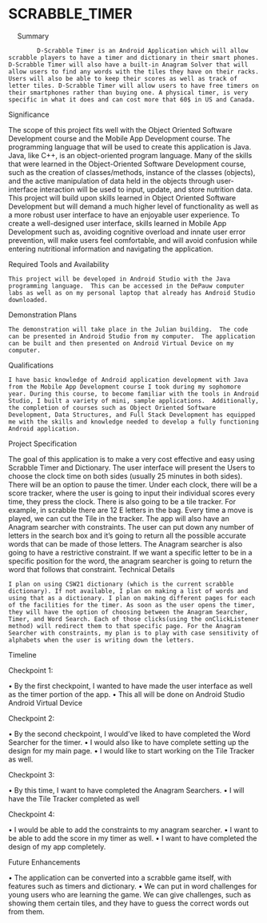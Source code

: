 # SCRABBLE_TIMER


 
Summary

            D-Scrabble Timer is an Android Application which will allow scrabble players to have a timer and dictionary in their smart phones. D-Scrabble Timer will also have a built-in Anagram Solver that will allow users to find any words with the tiles they have on their racks. Users will also be able to keep their scores as well as track of letter tiles. D-Scrabble Timer will allow users to have free timers on their smartphones rather than buying one. A physical timer, is very specific in what it does and can cost more that 60$ in US and Canada. 
Significance

The scope of this project fits well with the Object Oriented Software Development course and the Mobile App Development course.  The programming language that will be used to create this application is Java. Java, like C++, is an object-oriented program language.  Many of the skills that were learned in the Object-Oriented Software Development course, such as the creation of classes/methods, instance of the classes (objects), and the active manipulation of data held in the objects through user-interface interaction will be used to input, update, and store nutrition data.  This project will build upon skills learned in Object Oriented Software Development but will demand a much higher level of functionality as well as a more robust user interface to have an enjoyable user experience.  To create a well-designed user interface, skills learned in Mobile App Development  such as, avoiding cognitive overload and innate user error prevention, will make users feel comfortable, and will avoid confusion while entering nutritional information and navigating the application. 



Required Tools and Availability

	This project will be developed in Android Studio with the Java programming language.  This can be accessed in the DePauw computer labs as well as on my personal laptop that already has Android Studio downloaded.

Demonstration Plans

	The demonstration will take place in the Julian building.  The code can be presented in Android Studio from my computer.  The application can be built and then presented on Android Virtual Device on my computer.

Qualifications	

	I have basic knowledge of Android application development with Java from the Mobile App Development course I took during my sophomore year. During this course, to become familiar with the tools in Android Studio, I built a variety of mini, sample applications.  Additionally, the completion of courses such as Object Oriented Software Development, Data Structures, and Full Stack Development has equipped me with the skills and knowledge needed to develop a fully functioning Android application.

Project Specification	

The goal of this application is to make a very cost effective and easy using Scrabble Timer and Dictionary.  The user interface will present the Users to choose the clock time on both sides (usually 25 minutes in both sides). There will be an option to pause the timer. Under each clock, there will be a score tracker, where the user is going to input their individual scores every time, they press the clock. There is also going to be a tile tracker. For example, in scrabble there are 12 E letters in the bag. Every time a move is played, we can cut the Tile in the tracker. The app will also have an Anagram searcher with constraints. The user can put down any number of letters in the search box and it’s going to return all the possible accurate words that can be made of those letters. The Anagram searcher is also going to have a restrictive constraint. If we want a specific letter to be in a specific position for the word, the anagram searcher is going to return the word that follows that constraint. 
Technical Details	

	I plan on using CSW21 dictionary (which is the current scrabble dictionary). If not available, I plan on making a list of words and using that as a dictionary. I plan on making different pages for each of the facilities for the timer. As soon as the user opens the timer, they will have the option of choosing between the Anagram Searcher, Timer, and Word Search. Each of those clicks(using the onClickListener method) will redirect them to that specific page. For the Anagram Searcher with constraints, my plan is to play with case sensitivity of alphabets when the user is writing down the letters. 

Timeline

Checkpoint 1:

•	By the first checkpoint, I wanted to have made the user interface as well as the timer portion of the app.
•	This all will be done on Android Studio Android Virtual Device

Checkpoint 2:

•	By the second checkpoint, I would’ve liked to have completed the Word Searcher for the timer. 
•	I would also like to have complete setting up the design for my main page. 
•	I would like to start working on the Tile Tracker as well. 


Checkpoint 3:

•	By this time, I want to have completed the Anagram Searchers. 
•	I will have the Tile Tracker completed as well



Checkpoint 4:

•	I would be able to add the constraints to my anagram searcher.
•	I want to be able to add the score in my timer as well.
•	I want to have completed the design of my app completely.


Future Enhancements

•	The application can be converted into a scrabble game itself, with features such as timers and dictionary. 
•	We can put in word challenges for young users who are learning the game. We can give challenges, such as showing them certain tiles, and they have to guess the correct words out from them. 




